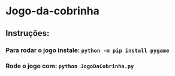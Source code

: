 # Jogo-da-cobrinha

<h2>Instruções:</h2>

<h3>Para rodar o jogo instale: <code>python -m pip install pygame</code></h3>

<h3>Rode o jogo com: <code>python JogoDaCobrinha.py</code></h3>
